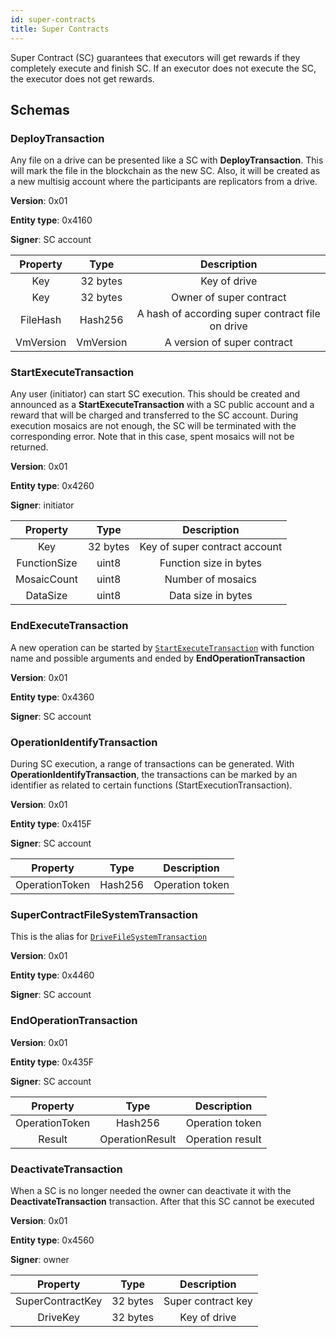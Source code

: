 ```yaml
---
id: super-contracts
title: Super Contracts
---
```


Super Contract (SC) guarantees that executors will get rewards if they completely execute and finish SC. If an executor does not execute the SC, the executor does not get rewards.

## Schemas

### DeployTransaction

Any file on a drive can be presented like a SC with **DeployTransaction**. This will mark the file in the blockchain as the new SC. Also, it will be created as a new multisig account where the participants are replicators from a drive.

**Version**: 0x01

**Entity type**: 0x4160

**Signer**: SC account

| **Property** | **Type**  |                 **Description**                  |
| :----------: | :-------: | :----------------------------------------------: |
|     Key      | 32 bytes  |                   Key of drive                   |
|     Key      | 32 bytes  |             Owner of super contract              |
|   FileHash   |  Hash256  | A hash of according super contract file on drive |
|  VmVersion   | VmVersion |           A version of super contract            |

### StartExecuteTransaction

Any user (initiator) can start SC execution. This should be created and announced as a **StartExecuteTransaction** with a SC public account and a reward that will be charged and transferred to the SC account. During execution mosaics are not enough, the SC will be terminated with the corresponding error. Note that in this case, spent mosaics will not be returned.

**Version**: 0x01

**Entity type**: 0x4260

**Signer**: initiator

| **Property** | **Type** |        **Description**        |
| :----------: | :------: | :---------------------------: |
|     Key      | 32 bytes | Key of super contract account |
| FunctionSize |  uint8   |    Function size in bytes     |
| MosaicCount  |  uint8   |       Number of mosaics       |
|   DataSize   |  uint8   |      Data size in bytes       |

### EndExecuteTransaction

A new operation can be started by [`StartExecuteTransaction`](#startexecutetransaction) with function name and possible arguments and ended by **EndOperationTransaction**

**Version**: 0x01

**Entity type**: 0x4360

**Signer**: SC account

### OperationIdentifyTransaction

During SC execution, a range of transactions can be generated. With **OperationIdentifyTransaction**, the transactions can be marked by an identifier as related to certain functions (StartExecutionTransaction).

**Version**: 0x01

**Entity type**: 0x415F

**Signer**: SC account

|  **Property**  | **Type** | **Description** |
| :------------: | :------: | :-------------: |
| OperationToken | Hash256  | Operation token |

### SuperContractFileSystemTransaction

This is the alias for [`DriveFileSystemTransaction`](drive#drivefilesystemtransaction)

**Version**: 0x01

**Entity type**: 0x4460

**Signer**: SC account

### EndOperationTransaction

**Version**: 0x01

**Entity type**: 0x435F

**Signer**: SC account

|  **Property**  |    **Type**     | **Description**  |
| :------------: | :-------------: | :--------------: |
| OperationToken |     Hash256     | Operation token  |
|     Result     | OperationResult | Operation result |

### DeactivateTransaction

When a SC is no longer needed the owner can deactivate it with the **DeactivateTransaction** transaction. After that this SC cannot be executed

**Version**: 0x01

**Entity type**: 0x4560

**Signer**: owner

|   **Property**   | **Type** |  **Description**   |
| :--------------: | :------: | :----------------: |
| SuperContractKey | 32 bytes | Super contract key |
|     DriveKey     | 32 bytes |    Key of drive    |
